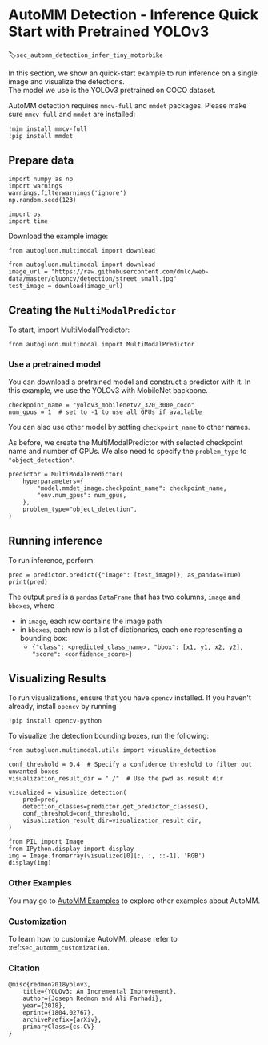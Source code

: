 # AutoMM Detection - Inference Quick Start with Pretrained YOLOv3
:label:`sec_automm_detection_infer_tiny_motorbike`

In this section, we show an quick-start example to run inference on a single image and visualize the detections.  
The model we use is the YOLOv3 pretrained on COCO dataset.

AutoMM detection requires `mmcv-full` and `mmdet` packages. Please make sure `mmcv-full` and `mmdet` are installed:
```{.python .input}
!mim install mmcv-full
!pip install mmdet
```

## Prepare data
```{.python .input}
import numpy as np
import warnings
warnings.filterwarnings('ignore')
np.random.seed(123)

import os
import time
```

Download the example image:
```{.python .input}
from autogluon.multimodal import download
```
```{.python .input}
from autogluon.multimodal import download
image_url = "https://raw.githubusercontent.com/dmlc/web-data/master/gluoncv/detection/street_small.jpg"
test_image = download(image_url)
```

## Creating the `MultiModalPredictor`
To start, import MultiModalPredictor:
```{.python .input}
from autogluon.multimodal import MultiModalPredictor
```

### Use a pretrained model
You can download a pretrained model and construct a predictor with it. 
In this example, we use the YOLOv3 with MobileNet backbone.

```{.python .input}
checkpoint_name = "yolov3_mobilenetv2_320_300e_coco"
num_gpus = 1  # set to -1 to use all GPUs if available
```
You can also use other model by setting `checkpoint_name` to other names.

As before, we create the MultiModalPredictor with selected checkpoint name and number of GPUs.
We also need to specify the `problem_type` to `"object_detection"`.

```{.python .input}
predictor = MultiModalPredictor(
    hyperparameters={
        "model.mmdet_image.checkpoint_name": checkpoint_name,
        "env.num_gpus": num_gpus,
    },
    problem_type="object_detection",
)
```

## Running inference
To run inference, perform:

```{.python .input}
pred = predictor.predict({"image": [test_image]}, as_pandas=True)
print(pred)
```

The output `pred` is a `pandas` `DataFrame` that has two columns, `image` and `bboxes`, where
- in `image`, each row contains the image path
- in `bboxes`, each row is a list of dictionaries, each one representing a bounding box: 
  - `{"class": <predicted_class_name>, "bbox": [x1, y1, x2, y2], "score": <confidence_score>}`


## Visualizing Results
To run visualizations, ensure that you have `opencv` installed. If you haven't already, install `opencv` by running 
```{.python .input}
!pip install opencv-python
```

To visualize the detection bounding boxes, run the following:
```{.python .input}
from autogluon.multimodal.utils import visualize_detection

conf_threshold = 0.4  # Specify a confidence threshold to filter out unwanted boxes
visualization_result_dir = "./"  # Use the pwd as result dir

visualized = visualize_detection(
    pred=pred,
    detection_classes=predictor.get_predictor_classes(),
    conf_threshold=conf_threshold,
    visualization_result_dir=visualization_result_dir,
)

from PIL import Image
from IPython.display import display
img = Image.fromarray(visualized[0][:, :, ::-1], 'RGB')
display(img)
```

### Other Examples

You may go to [AutoMM Examples](https://github.com/awslabs/autogluon/tree/master/examples/automm) to explore other examples about AutoMM.

### Customization
To learn how to customize AutoMM, please refer to :ref:`sec_automm_customization`.

### Citation
```
@misc{redmon2018yolov3,
    title={YOLOv3: An Incremental Improvement},
    author={Joseph Redmon and Ali Farhadi},
    year={2018},
    eprint={1804.02767},
    archivePrefix={arXiv},
    primaryClass={cs.CV}
}
```